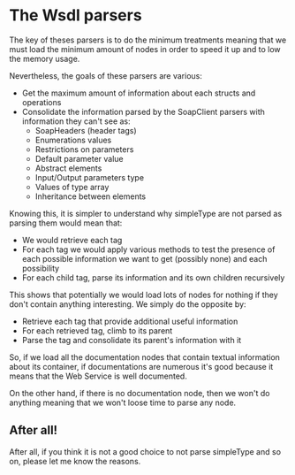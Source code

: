 The Wsdl parsers
================

The key of theses parsers is to do the minimum treatments meaning that we must load the minimum amount of nodes in order to speed it up and to low the memory usage.

Nevertheless, the goals of these parsers are various:

- Get the maximum amount of information about each structs and operations
- Consolidate the information parsed by the SoapClient parsers with information they can't see as:
    - SoapHeaders (header tags)
    - Enumerations values
    - Restrictions on parameters
    - Default parameter value
    - Abstract elements
    - Input/Output parameters type
    - Values of type array
    - Inheritance between elements

Knowing this, it is simpler to understand why simpleType are not parsed as parsing them would mean that:

- We would retrieve each tag
- For each tag we would apply various methods to test the presence of each possible information we want to get (possibly none) and each possibility
- For each child tag, parse its information and its own children recursively
 
This shows that potentially we would load lots of nodes for nothing if they don't contain anything interesting. We simply do the opposite by:

- Retrieve each tag that provide additional useful information
- For each retrieved tag, climb to its parent
- Parse the tag and consolidate its parent's information with it

So, if we load all the documentation nodes that contain textual information about its container, if documentations are numerous it's good because it means that the Web Service is well documented.

On the other hand, if there is no documentation node, then we won't do anything meaning that we won't loose time to parse any node.

After all!
----------

After all, if you think it is not a good choice to not parse simpleType and so on, please let me know the reasons.
